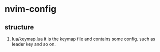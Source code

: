 # nvim-config

## structure

1. lua/keymap.lua
    it is the keymap file and contains some config. such as leader key and so on.
